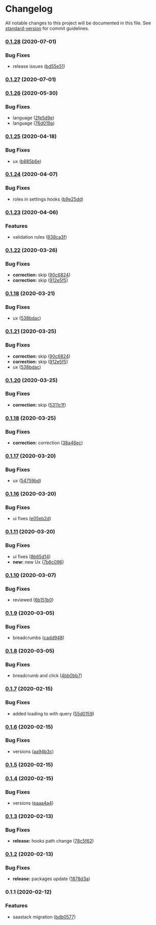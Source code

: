 # Changelog

All notable changes to this project will be documented in this file. See [standard-version](https://github.com/conventional-changelog/standard-version) for commit guidelines.

### [0.1.28](https://gitlab.com/saastack/ui/designations/compare/v0.1.27...v0.1.28) (2020-07-01)


### Bug Fixes

* release issues ([bd55e51](https://gitlab.com/saastack/ui/designations/commit/bd55e513233b57c6f7b7e7abc79390de07d42020))

### [0.1.27](https://gitlab.com/saastack/ui/designations/compare/v0.1.26...v0.1.27) (2020-07-01)

### [0.1.26](https://gitlab.com/saastack/ui/designations/compare/v0.1.25...v0.1.26) (2020-05-30)


### Bug Fixes

* language ([2fe5d9e](https://gitlab.com/saastack/ui/designations/commit/2fe5d9e8eabd15a73e5b3c07d4c67fccf7dde744))
* language ([76d019a](https://gitlab.com/saastack/ui/designations/commit/76d019a21c94979751900a6ca4ef1615fd0737d6))

### [0.1.25](https://gitlab.com/saastack/ui/designations/compare/v0.1.24...v0.1.25) (2020-04-18)


### Bug Fixes

* ux ([b885b6e](https://gitlab.com/saastack/ui/designations/commit/b885b6e2efffbbb7a9c329939a4950333f87210a))

### [0.1.24](https://gitlab.com/saastack/ui/designations/compare/v0.1.23...v0.1.24) (2020-04-07)


### Bug Fixes

* roles in settings hooks ([b9e25dd](https://gitlab.com/saastack/ui/designations/commit/b9e25dd62273d305c93285188dd657748c8437c5))

### [0.1.23](https://gitlab.com/saastack/ui/designations/compare/v0.1.22...v0.1.23) (2020-04-06)


### Features

* validation rules ([638ca3f](https://gitlab.com/saastack/ui/designations/commit/638ca3f5876107aaf6496c6528c45354134c909d))

### [0.1.22](https://gitlab.com/saastack/ui/designations/compare/v0.1.20...v0.1.22) (2020-03-26)


### Bug Fixes

* **correction:** skip ([90c6824](https://gitlab.com/saastack/ui/designations/commit/90c68244aef9a960d494a1e7442cc79361b90c83))
* **correction:** skip ([912e5f5](https://gitlab.com/saastack/ui/designations/commit/912e5f576c62745f7f0c79d8caa015df1edc686d))

### [0.1.18](https://gitlab.com/saastack/ui/designations/compare/v0.1.17...v0.1.18) (2020-03-21)


### Bug Fixes

* ux ([538bdac](https://gitlab.com/saastack/ui/designations/commit/538bdac11da69e6be45813f2f9ac080ba8cc95ad))

### [0.1.21](https://gitlab.com/saastack/ui/designations/compare/v0.1.20...v0.1.21) (2020-03-25)


### Bug Fixes

* **correction:** skip ([90c6824](https://gitlab.com/saastack/ui/designations/commit/90c68244aef9a960d494a1e7442cc79361b90c83))
* **correction:** skip ([912e5f5](https://gitlab.com/saastack/ui/designations/commit/912e5f576c62745f7f0c79d8caa015df1edc686d))
* ux ([538bdac](https://gitlab.com/saastack/ui/designations/commit/538bdac11da69e6be45813f2f9ac080ba8cc95ad))

### [0.1.20](https://gitlab.com/saastack/ui/designations/compare/v0.1.18...v0.1.20) (2020-03-25)


### Bug Fixes

* **correction:** skip ([5311c1f](https://gitlab.com/saastack/ui/designations/commit/5311c1f76e9901f2c12cf9b8e1ce7aa332bb23b3))

### [0.1.18](https://gitlab.com/saastack/ui/designations/compare/v0.1.17...v0.1.18) (2020-03-25)


### Bug Fixes

* **correction:** correction ([38a46ec](https://gitlab.com/saastack/ui/designations/commit/38a46ec9b774549f7b1e862150ec6c5894270eaa))

### [0.1.17](https://gitlab.com/saastack/ui/designations/compare/v0.1.16...v0.1.17) (2020-03-20)


### Bug Fixes

* ux ([54759bd](https://gitlab.com/saastack/ui/designations/commit/54759bd67c49069c8c374db9dba102e04448aa39))

### [0.1.16](https://gitlab.com/saastack/ui/designations/compare/v0.1.11...v0.1.16) (2020-03-20)


### Bug Fixes

* ui fixes ([e05eb2d](https://gitlab.com/saastack/ui/designations/commit/e05eb2d4027bcd66b2e178a114f5930b6430a0a0))

### [0.1.11](https://gitlab.com/saastack/ui/designations/compare/v0.1.10...v0.1.11) (2020-03-20)


### Bug Fixes

* ui fixes ([8b65d14](https://gitlab.com/saastack/ui/designations/commit/8b65d146c37f9f8813dedf0ae6529ad011606c9c))
* **new:** new Ux ([7b6c096](https://gitlab.com/saastack/ui/designations/commit/7b6c0962ccd0459f7be6a8ed7506684b54326b8c))

### [0.1.10](https://gitlab.com/saastack/ui/designations/compare/v0.1.9...v0.1.10) (2020-03-07)


### Bug Fixes

* reviewed ([6b151b0](https://gitlab.com/saastack/ui/designations/commit/6b151b00aaf1c1490e13f1ce9cf3bdc3a5742477))

### [0.1.9](https://gitlab.com/saastack/ui/designations/compare/v0.1.8...v0.1.9) (2020-03-05)


### Bug Fixes

* breadcrumbs ([cadd948](https://gitlab.com/saastack/ui/designations/commit/cadd94864cf6ba58ae2c2bd26b2cb9865011c6de))

### [0.1.8](https://gitlab.com/saastack/ui/designations/compare/v0.1.7...v0.1.8) (2020-03-05)


### Bug Fixes

* breadcrumb and click ([4bb0bb7](https://gitlab.com/saastack/ui/designations/commit/4bb0bb7de5f4c3b00a77e1494af56af7a371c832))

### [0.1.7](https://gitlab.com/saastack/ui/designations/compare/v0.1.6...v0.1.7) (2020-02-15)


### Bug Fixes

* added loading to with query ([55d0159](https://gitlab.com/saastack/ui/designations/commit/55d0159268e9ed7bc3851f5a3cf14bc2106084d1))

### [0.1.6](https://gitlab.com/saastack/ui/designations/compare/v0.1.5...v0.1.6) (2020-02-15)


### Bug Fixes

* versions ([aa94b3c](https://gitlab.com/saastack/ui/designations/commit/aa94b3c443b2967942d4a0a5e28048ea245542e9))

### [0.1.5](https://gitlab.com/saastack/ui/designations/compare/v0.1.4...v0.1.5) (2020-02-15)

### [0.1.4](https://gitlab.com/saastack/ui/designations/compare/v0.1.3...v0.1.4) (2020-02-15)


### Bug Fixes

* versions ([eaaa4a4](https://gitlab.com/saastack/ui/designations/commit/eaaa4a4dad81fc61b059fe70e54fb0f8f9fec07c))

### [0.1.3](https://gitlab.com/saastack/ui/designations/compare/v0.1.2...v0.1.3) (2020-02-13)


### Bug Fixes

* **release:** hooks path change ([78c5f62](https://gitlab.com/saastack/ui/designations/commit/78c5f62f1ff2404084644dacf007d149e3986a07))

### [0.1.2](https://gitlab.com/saastack/ui/designations/compare/v0.1.1...v0.1.2) (2020-02-13)


### Bug Fixes

* **release:** packages update ([1878d3a](https://gitlab.com/saastack/ui/designations/commit/1878d3a7254a5f643f522f18832237cc78bf7e70))

### 0.1.1 (2020-02-12)


### Features

* saastack migration ([bdb0577](https://gitlab.com/saastack/ui/designations/commit/bdb0577262ec7d75e9d909b35c45781cbc53ada4))
